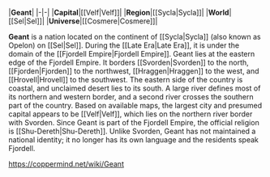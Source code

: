 |**Geant**|
|-|-|
|**Capital**|[[Velf\|Velf]]|
|**Region**|[[Sycla\|Sycla]]|
|**World**|[[Sel\|Sel]]|
|**Universe**|[[Cosmere\|Cosmere]]|

**Geant** is a nation located on the continent of [[Sycla\|Sycla]] (also known as Opelon) on [[Sel\|Sel]]. During the [[Late Era\|Late Era]], it is under the domain of the [[Fjordell Empire\|Fjordell Empire]].
Geant lies at the eastern edge of the Fjordell Empire. It borders [[Svorden\|Svorden]] to the north, [[Fjorden\|Fjorden]] to the northwest, [[Hraggen\|Hraggen]] to the west, and [[Hrovell\|Hrovell]] to the southwest. The eastern side of the country is coastal, and unclaimed desert lies to its south. A large river defines most of its northern and western border, and a second river crosses the southern part of the country. Based on available maps, the largest city and presumed capital appears to be [[Velf\|Velf]], which lies on the northern river border with Svorden.
Since Geant is part of the Fjordell Empire, the official religion is [[Shu-Dereth\|Shu-Dereth]]. Unlike Svorden, Geant has not maintained a national identity; it no longer has its own language and the residents speak Fjordell.



https://coppermind.net/wiki/Geant